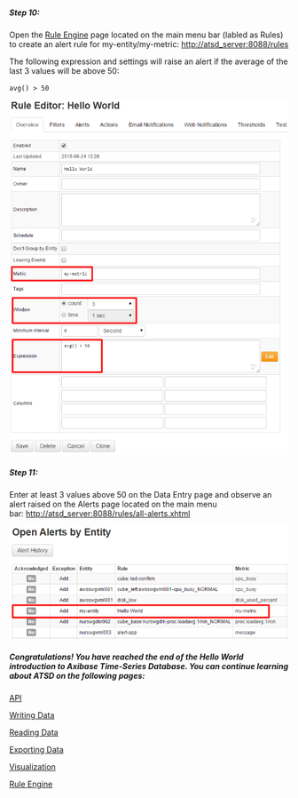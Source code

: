 ##### Step 10:

Open the [Rule Engine](../rule-engine/rule-engine.md) page located on the main menu bar (labled as Rules) to create an alert rule for my-entity/my-metric: [http://atsd_server:8088/rules](http://atsd_server:8088/rules)

The following expression and settings will raise an alert if the average of the last 3 values will be above 50:

```
avg() > 50
```

![](resources/hello_world_rule1.png)

##### Step 11:

Enter at least 3 values above 50 on the Data Entry page and observe an alert raised on the Alerts page located on the main menu bar: [http://atsd_server:8088/rules/all-alerts.xhtml](http://atsd_server:8088/rules/all-alerts.xhtml)

![](resources/alert_hello_world.png)

##### Congratulations! You have reached the end of the Hello World introduction to Axibase Time-Series Database. You can continue learning about ATSD on the following pages:

[API](../api/)

[Writing Data](https://axibase.com/products/axibase-time-series-database/writing-data/)

[Reading Data](https://axibase.com/products/axibase-time-series-database/reading-data/)

[Exporting Data](https://axibase.com/products/axibase-time-series-database/exporting-data/)

[Visualization](https://axibase.com/products/axibase-time-series-database/visualization/)

[Rule Engine](../rule-engine/rule-engine.md)

